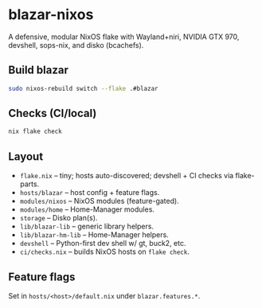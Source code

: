 # blazar-nixos

A defensive, modular NixOS flake with Wayland+niri, NVIDIA GTX 970, devshell, sops-nix, and disko (bcachefs).

## Build blazar

```bash
sudo nixos-rebuild switch --flake .#blazar
```

## Checks (CI/local)

```bash
nix flake check
```

## Layout

- `flake.nix` – tiny; hosts auto-discovered; devshell + CI checks via flake-parts.
- `hosts/blazar` – host config + feature flags.
- `modules/nixos` – NixOS modules (feature-gated).
- `modules/home` – Home-Manager modules.
- `storage` – Disko plan(s).
- `lib/blazar-lib` – generic library helpers.
- `lib/blazar-hm-lib` – Home-Manager helpers.
- `devshell` – Python-first dev shell w/ gt, buck2, etc.
- `ci/checks.nix` – builds NixOS hosts on `flake check`.

## Feature flags

Set in `hosts/<host>/default.nix` under `blazar.features.*`.
